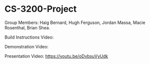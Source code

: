 # CS-3200-Project

Group Members:
  Haig Bernard, 
  Hugh Ferguson, 
  Jordan Massa, 
  Macie Rosenthal, 
  Brian Shea.
  
Build Instructions Video:

Demonstration Video:

Presentation Video:
https://youtu.be/oDvbsuVyUdk

